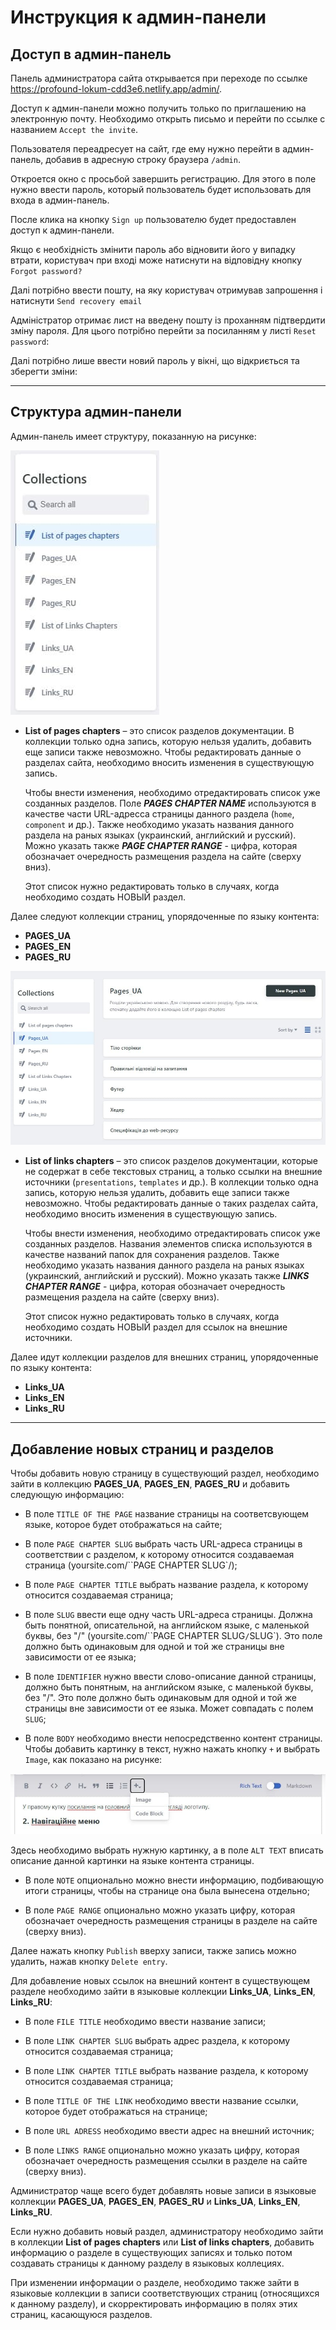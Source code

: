 # Инструкция к админ-панели

## Доступ в админ-панель

Панель администратора сайта открывается при переходе по ссылке
https://profound-lokum-cdd3e6.netlify.app/admin/.

Доступ к админ-панели можно получить только по приглашению на электронную почту.
Необходимо открыть письмо и перейти по ссылке с названием `Accept the invite`.

Пользователя переадресует на сайт, где ему нужно перейти в админ-панель, добавив
в адресную строку браузера `/admin`.

Откроется окно с просьбой завершить регистрацию. Для этого в поле нужно ввести
пароль, который пользователь будет использовать для входа в админ-панель.

После клика на кнопку `Sign up` пользователю будет предоставлен доступ к
админ-панели.

Якщо є необхідність змінити пароль або відновити його у випадку втрати,
користувач при вході може натиснути на відповідну кнопку `Forgot password?`

Далі потрібно ввести пошту, на яку користувач отримував запрошення і натиснути
`Send recovery email`

Адміністратор отримає лист на введену пошту із проханням підтвердити зміну
пароля. Для цього потрібно перейти за посиланням у листі `Reset password`:

Далі потрібно лише ввести новий пароль у вікні, що відкриється та зберегти
зміни:

---

## Структура админ-панели

Админ-панель имеет структуру, показанную на рисунке:

![Структура админ-панели](./src/images/readme/admin1.jpg)

- **List of pages chapters** – это список разделов документации. В коллекции
  только одна запись, которую нельзя удалить, добавить еще записи также
  невозможно. Чтобы редактировать данные о разделах сайта, необходимо вносить
  изменения в существующую запись.

  Чтобы внести изменения, необходимо отредактировать список уже созданных
  разделов. Поле **_PAGES CHAPTER NAME_** используются в качестве части
  URL-адресса страницы данного раздела (`home`, `component` и др.). Также
  необходимо указать названия данного раздела на раных языках (украинский,
  английский и русский). Можно указать также **_PAGE CHAPTER RANGE_** - цифра,
  которая обозначает очередность размещения раздела на сайте (сверху вниз).

  Этот список нужно редактировать только в случаях, когда необходимо создать
  НОВЫЙ раздел.

Далее следуют коллекции страниц, упорядоченные по языку контента:

- **PAGES_UA**
- **PAGES_EN**
- **PAGES_RU**

![Список записей коллекции страниц](./src/images/readme/admin6.jpg)

- **List of links chapters** – это список разделов документации, которые не
  содержат в себе текстовых страниц, а только ссылки на внешние источники
  (`presentations`, `templates` и др.). В коллекции только одна запись, которую
  нельзя удалить, добавить еще записи также невозможно. Чтобы редактировать
  данные о таких разделах сайта, необходимо вносить изменения в существующую
  запись.

  Чтобы внести изменения, необходимо отредактировать список уже созданных
  разделов. Названия элементов списка используются в качестве названий папок для
  сохранения разделов. Также необходимо указать названия данного раздела на
  раных языках (украинский, английский и русский). Можно указать также **_LINKS
  CHAPTER RANGE_** - цифра, которая обозначает очередность размещения раздела на
  сайте (сверху вниз).

  Этот список нужно редактировать только в случаях, когда необходимо создать
  НОВЫЙ раздел для ссылок на внешние источники.

Далее идут коллекции разделов для внешних страниц, упорядоченные по языку
контента:

- **Links_UA**
- **Links_EN**
- **Links_RU**

---

## Добавление новых страниц и разделов

Чтобы добавить новую страницу в существующий раздел, необходимо зайти в
коллекцию **PAGES_UA**, **PAGES_EN**, **PAGES_RU** и добавить следующую
информацию:

- В поле `TITLE OF THE PAGE` название страницы на соответсвующем языке, которое
  будет отображаться на сайте;

- В поле `PAGE CHAPTER SLUG` выбрать часть URL-адреса страницы в соответствии с
  разделом, к которому относится создаваемая страница
  (yoursite.com/``PAGE CHAPTER SLUG`/);

- В поле `PAGE CHAPTER TITLE` выбрать название раздела, к которому относится
  создаваемая страница;

- В поле `SLUG` ввести еще одну часть URL-адреса страницы. Должна быть понятной,
  описательной, на английском языке, с маленькой буквы, без "/"
  (yoursite.com/``PAGE CHAPTER SLUG`/`SLUG`). Это поле должно быть одинаковым
  для одной и той же страницы вне зависимости от ее языка;

- В поле `IDENTIFIER` нужно ввести слово-описание данной страницы, должно быть
  понятным, на английском языке, с маленькой буквы, без "/". Это поле должно
  быть одинаковым для одной и той же страницы вне зависимости от ее языка. Может
  совпадать с полем `SLUG`;

- В поле `BODY` необходимо внести непосредственно контент страницы. Чтобы
  добавить картинку в текст, нужно нажать кнопку `+` и выбрать `Image`, как
  показано на рисунке:

![Добавление картинки в текст](./src/images/readme/admin13.jpg)

Здесь необходимо выбрать нужную картинку, а в поле `ALT TEXT` вписать описание
данной картинки на языке контента страницы.

- В поле `NOTE` опционально можно внести информацию, подбивающую итоги страницы,
  чтобы на странице она была вынесена отдельно;

- В поле `PAGE RANGE` опционально можно указать цифру, которая обозначает
  очередность размещения страницы в разделе на сайте (сверху вниз).

Далее нажать кнопку `Publish` вверху записи, также запись можно удалить, нажав
кнопку `Delete entry`.

Для добавление новых ссылок на внешний контент в существующем разделе необходимо
зайти в языковые коллекции **Links_UA**, **Links_EN**, **Links_RU**:

- В поле `FILE TITLE` необходимо ввести название записи;

- В поле `LINK CHAPTER SLUG` выбрать адрес раздела, к которому относится
  создаваемая страница;

- В поле `LINK CHAPTER TITLE` выбрать название раздела, к которому относится
  создаваемая страница;

- В поле `TITLE OF THE LINK` необходимо ввести название ссылки, которое будет
  отображаться на странице;

- В поле `URL ADRESS` необходимо ввести адрес на внешний источник;

- В поле `LINKS RANGE` опционально можно указать цифру, которая обозначает
  очередность размещения ссылки в разделе на сайте (сверху вниз).

Администратор чаще всего будет добавлять новые записи в языковые коллекции
**PAGES_UA**, **PAGES_EN**, **PAGES_RU** и **Links_UA**, **Links_EN**,
**Links_RU**.

Если нужно добавить новый раздел, администратору необходимо зайти в коллекции
**List of pages chapters** или **List of links chapters**, добавить информацию о
разделе в существующих записях и только потом создавать страницы к данному
разделу в языковых коллециях.

При изменении информации о разделе, необходимо также зайти в языковые коллекции
в записи соответствующих страниц (относящихся к данному разделу), и
скорректировать информацию в полях этих страниц, касающуюся разделов.
